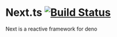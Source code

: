 # Next.ts [![Build Status](https://travis-ci.com/mtwzim/next.svg?branch=master)](https://travis-ci.com/mtwzim/next)
Next is a reactive framework for deno
